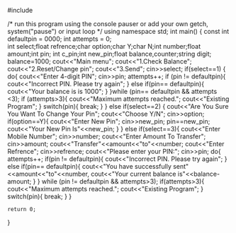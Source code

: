 #include <iostream>

/* run this program using the console pauser or add your own getch, system("pause") or input loop */
using namespace std;
int main() {
const int defaultpin = 0000;
int attempts = 0;	
int select;float refrence;char option;char Y;char N;int number;float amount;int pin; int c_pin;int new_pin;float balance,counter;string digit;
balance=1000;
cout<<"Main menu";
cout<<"1.Check Balance";
cout<<"2.Reset/Change pin";
cout<<"3.Send";
cin>>select;
if(select==1)
{
	do{
		cout<<"Enter 4-digit PIN";
		cin>>pin;
		attempts++;
		if (pin != defaultpin){
			cout<<"Incorrect PIN. Please try again";
		}
		else if(pin== defaultpin){
			cout<<"Your balance is is 1000";
		}
	}while (pin== defaultpin && attempts <3);
	if (attempts>3){
		cout<<"Maximum attempts reached.";
		cout<<"Existing Program";
	}
	switch(pin){
		break;
	}
}
else if(select==2)
{
	cout<<"Are You Sure You Want To Change Your Pin";
	cout<<"Choose Y/N";
	cin>>option;
	if(option==Y){
		cout<<"Enter New Pin";
		cin>>new_pin;
		pin==new_pin;
		cout<<"Your New Pin Is"<<new_pin;
	}
}
else if(select==3){
	cout<<"Enter Mobile Number";
	cin>>number;
	cout<<"Enter Amount To Transfer";
	cin>>amount;
	cout<<"Transfer"<<amount<<"to"<<number;
	cout<<"Enter Refrence";
	cin>>refrence;
	cout<<"Please enter your PIN:";
	cin>>pin;
	do{
		attempts++;
		if(pin != defaultpin){
		cout<<"Incorrect PIN. Please try again";
		}
		else if(pin== defaultpin){
			cout<<"You have successfully sent"<<amount<<"to"<<number,
			cout<<"Your current balance is"<<balance-amount;
		}
	} while (pin != defaultpin && attempts>3);
	    if(attempts>3){
	    	cout<<"Maximum attempts reached.";
	    	cout<<"Existing Program";
		}
		switch(pin){
			break;
		}
}
	
	return 0;
}
